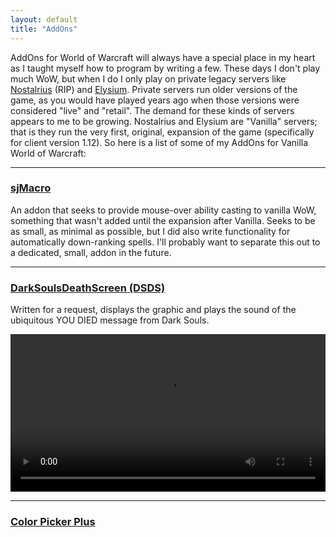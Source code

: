```yaml
---
layout: default
title: "AddOns"
---
```


AddOns for World of Warcraft will always have a special place in my heart as I
taught myself how to program by writing a few. These days I don't play much WoW,
but when I do I only play on private legacy servers like [Nostalrius][nost]
(RIP) and [Elysium][elysium]. Private servers run older versions of the game, as
you would have played years ago when those versions were considered "live" and
"retail". The demand for these kinds of servers appears to me to be growing.
Nostalrius and Elysium are "Vanilla" servers; that is they run the very first,
original, expansion of the game (specifically for client version 1.12). So here
is a list of some of my AddOns for Vanilla World of Warcraft:

[nost]: https://en.nostalrius.org/
[elysium]: https://elysium-project.org/

- - -

### [sjMacro][sjmacro-repo]

An addon that seeks to provide mouse-over ability casting to vanilla WoW,
something that wasn't added until the expansion after Vanilla. Seeks to be as
small, as minimal as possible, but I did also write functionality for
automatically down-ranking spells. I'll probably want to separate this out to a
dedicated, small, addon in the future.

- - -

### [DarkSoulsDeathScreen (DSDS)][dsds-repo]

Written for a request, displays the graphic and plays the sound of the
ubiquitous YOU DIED message from Dark Souls.

<video style="width:100%" controls>
<source src="https://raw.githubusercontent.com/SweedJesus/DSDS/master/dsds.webm">
</video>

- - -

### [Color Picker Plus][cpp-repo]

[sjmacro-repo]: https://github.com/SweedJesus/sjMacro
[dsds-repo]: https://github.com/SweedJesus/DSDS
[cpp-repo]: https://github.com/SweedJesus/ColorPickerPlus_4Vanilla
